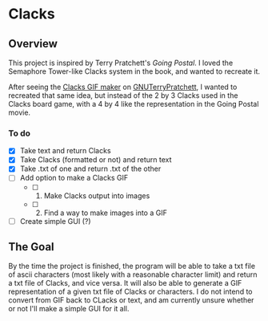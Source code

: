 # Clacks
## Overview
This project is inspired by Terry Pratchett's _Going Postal_.
I loved the Semaphore Tower-like Clacks system in the book, and wanted to recreate it.

After seeing the [Clacks GIF maker](http://www.gnuterrypratchett.com/genclacks.php)
on [GNUTerryPratchett](http://www.gnuterrypratchett.com), I wanted to recreated that same idea,
but instead of the 2 by 3 Clacks used in the Clacks board game, with a 4 by 4 like the
representation in the Going Postal movie.

### To do
- [X] Take text and return Clacks
- [x] Take Clacks (formatted or not) and return text
- [X] Take .txt of one and return .txt of the other
- [ ] Add option to make a Clacks GIF
    - [ ] 1. Make Clacks output into images
    - [ ] 2. Find a way to make images into a GIF
- [ ] Create simple GUI (?)

## The Goal
By the time the project is finished, the program will be able to take a txt file of ascii characters
(most likely with a reasonable character limit) and return a txt file of Clacks, and vice versa.
It will also be able to generate a GIF representation of a given txt file of Clacks or characters.
I do not intend to convert from GIF back to CLacks or text, and am currently unsure whether or not
I'll make a simple GUI for it all.



